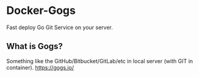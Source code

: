 # Docker-Gogs
Fast deploy Go Git Service on your server.

## What is Gogs?
Something like the GitHub/Bitbucket/GitLab/etc in local server (with GIT in container).
https://gogs.io/
